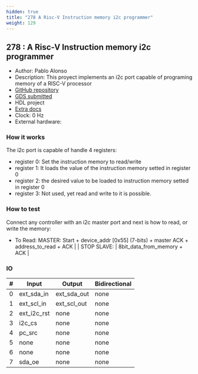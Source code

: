 ```yaml
---
hidden: true
title: "278 A Risc-V Instruction memory i2c programmer"
weight: 129
---
```


## 278 : A Risc-V Instruction memory i2c programmer

* Author: Pablo Alonso
* Description: This proyect implements an i2c port capable of programing memory of a RISC-V processor
* [GitHub repository](https://github.com/Pablopabota/tt04-submission-demo_design)
* [GDS submitted](https://github.com/Pablopabota/tt04-submission-demo_design/actions/runs/6115402488)
* HDL project
* [Extra docs]()
* Clock: 0 Hz
* External hardware: 



### How it works

The i2c port is capable of handle 4 registers:

- register 0: Set the instruction memory to read/write
- register 1: It loads the value of the instruction memory setted in register 0
- register 2: the desired value to be loaded to instruction memory setted in register 0
- register 3: Not used, yet read and write to it is possible.


### How to test

Connect any controller with an i2c master port and next is how to read, or write the memory:

- To Read:
  MASTER: Start + device_addr [0x55] (7-bits) + master ACK + address_to_read + ACK |                             | STOP
  SLAVE:                                                                           | 8bit_data_from_memory + ACK |


### IO

| # | Input        | Output       | Bidirectional      |
|---|--------------|--------------| -------------------|
| 0 | ext_sda_in  | ext_sda_out | none |
| 1 | ext_scl_in  | ext_scl_out | none |
| 2 | ext_i2c_rst  | none | none |
| 3 | i2c_cs  | none | none |
| 4 | pc_src  | none | none |
| 5 | none  | none | none |
| 6 | none  | none | none |
| 7 | sda_oe  | none | none |
